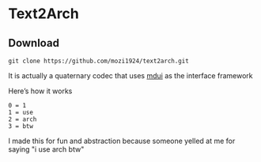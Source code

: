 # Text2Arch
## Download
```
git clone https://github.com/mozi1924/text2arch.git
```
It is actually a quaternary codec that uses [mdui](https://www.mdui.org/) as the interface framework

Here’s how it works
```
0 = 1
1 = use
2 = arch
3 = btw
```

I made this for fun and abstraction because someone yelled at me for saying "i use arch btw"